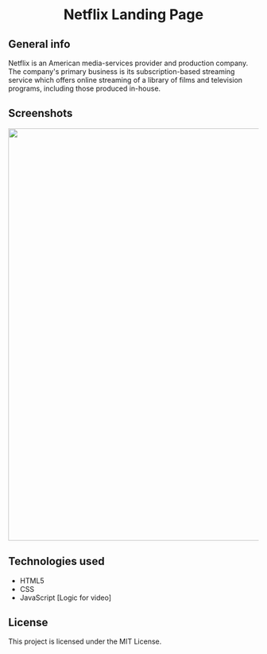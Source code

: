 
<h1 align="center">Netflix Landing Page</h1>

## General info

Netflix is an American media-services provider and production company. The company's primary business is its subscription-based streaming service which offers online streaming of a library of films and television programs, including those produced in-house.

## Screenshots

 <p align="center">
  <img width="800" height="829" src="images/front2.png">
</p>

## Technologies used
* HTML5
* CSS 
* JavaScript [Logic for video]


## License

This project is licensed under the MIT License. 
